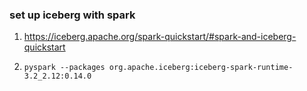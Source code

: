 ### set up iceberg with spark
1. https://iceberg.apache.org/spark-quickstart/#spark-and-iceberg-quickstart
2. 
    ```
    pyspark --packages org.apache.iceberg:iceberg-spark-runtime-3.2_2.12:0.14.0
    ```